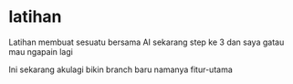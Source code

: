 # latihan
Latihan membuat sesuatu bersama AI
sekarang step ke 3 dan saya gatau mau ngapain lagi

Ini sekarang akulagi bikin branch baru namanya fitur-utama